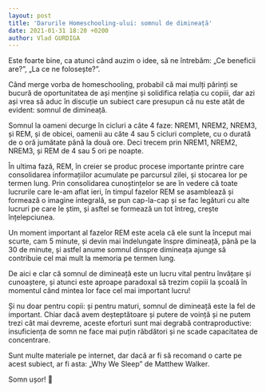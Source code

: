 ```yaml
---
layout: post
title: 'Darurile Homeschooling-ului: somnul de dimineață'
date: 2021-01-31 18:20 +0200
author: Vlad GURDIGA
---
```


Este foarte bine, ca atunci când auzim o idee, să ne întrebăm: „Ce beneficii are?”, „La ce ne folosește?”.

Când merge vorba de homeschooling, probabil că mai mulți părinți se bucură de oportunitatea de ași menține și solidifica relația cu copiii, dar azi ași vrea să aduc în discuție un subiect care presupun că nu este atât de evident: somnul de dimineață.

Somnul la oameni decurge în cicluri a câte 4 faze: NREM1, NREM2, NREM3, și REM, și de obicei, oamenii au câte 4 sau 5 cicluri complete, cu o durată de o oră jumătate până la două ore. Deci trecem prin NREM1, NREM2, NREM3, și REM de 4 sau 5 ori pe noapte.

În ultima fază, REM, în creier se produc procese importante printre care consolidarea informațiilor acumulate pe parcursul zilei, și stocarea lor pe termen lung. Prin consolidarea cunoștințelor se are în vedere că toate lucrurile care le-am aflat ieri, în timpul fazelor REM se asamblează și formează o imagine integrală, se pun cap-la-cap și se fac legături cu alte lucruri pe care le știm, și asftel se formează un tot întreg, crește înțelepciunea.

Un moment important al fazelor REM este acela că ele sunt la început mai scurte, cam 5 minute, și devin mai îndelungate înspre dimineață, până pe la 30 de minute, și astfel anume somnul dinspre dimineața ajunge să contribuie cel mai mult la memoria pe termen lung.

De aici e clar că somnul de dimineață este un lucru vital pentru învățare și cunoaștere, și atunci este aproape paradoxal să trezim copiii la școală în momentul când mintea lor face cel mai important lucru!

Și nu doar pentru copii: și pentru maturi, somnul de dimineață este la fel de important. Chiar dacă avem deșteptătoare și putere de voință și ne putem trezi cât mai devreme, aceste eforturi sunt mai degrabă contraproductive: insuficiența de somn ne face mai puțin răbdători și ne scade capacitatea de concentrare.

Sunt multe materiale pe internet, dar dacă ar fi să recomand o carte pe acest subiect, ar fi asta: „Why We Sleep” de Matthew Walker.

Somn ușor! 🙂
